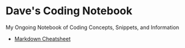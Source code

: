 # Dave's Coding Notebook
My Ongoing Notebook of Coding Concepts, Snippets, and Information

* [Markdown Cheatsheet](https://github.com/adam-p/markdown-here/wiki/Markdown-Cheatsheet)
